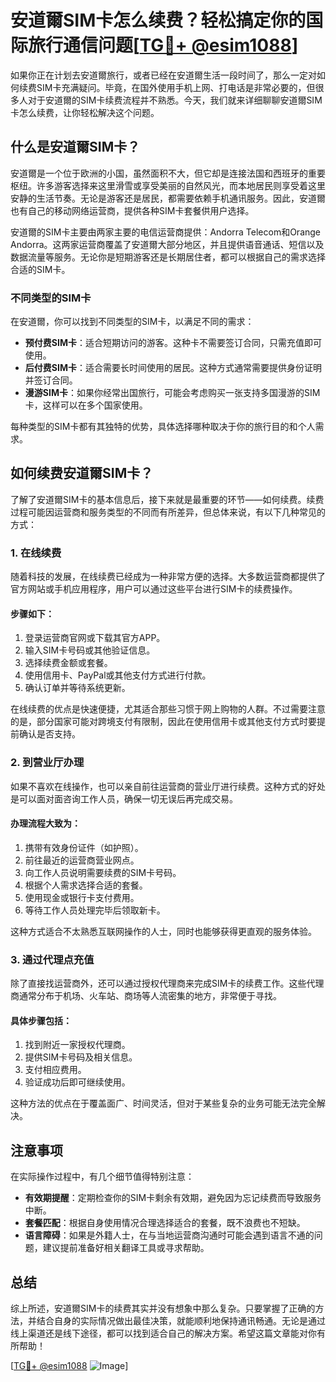 # 安道爾SIM卡怎么续费？轻松搞定你的国际旅行通信问题[[TG💪+ @esim1088](https://t.me/s/esim1088)]

如果你正在计划去安道爾旅行，或者已经在安道爾生活一段时间了，那么一定对如何续费SIM卡充满疑问。毕竟，在国外使用手机上网、打电话是非常必要的，但很多人对于安道爾的SIM卡续费流程并不熟悉。今天，我们就来详细聊聊安道爾SIM卡怎么续费，让你轻松解决这个问题。

## 什么是安道爾SIM卡？

安道爾是一个位于欧洲的小国，虽然面积不大，但它却是连接法国和西班牙的重要枢纽。许多游客选择来这里滑雪或享受美丽的自然风光，而本地居民则享受着这里安静的生活节奏。无论是游客还是居民，都需要依赖手机通讯服务。因此，安道爾也有自己的移动网络运营商，提供各种SIM卡套餐供用户选择。

安道爾的SIM卡主要由两家主要的电信运营商提供：Andorra Telecom和Orange Andorra。这两家运营商覆盖了安道爾大部分地区，并且提供语音通话、短信以及数据流量等服务。无论你是短期游客还是长期居住者，都可以根据自己的需求选择合适的SIM卡。

### 不同类型的SIM卡

在安道爾，你可以找到不同类型的SIM卡，以满足不同的需求：

- **预付费SIM卡**：适合短期访问的游客。这种卡不需要签订合同，只需充值即可使用。
- **后付费SIM卡**：适合需要长时间使用的居民。这种方式通常需要提供身份证明并签订合同。
- **漫游SIM卡**：如果你经常出国旅行，可能会考虑购买一张支持多国漫游的SIM卡，这样可以在多个国家使用。

每种类型的SIM卡都有其独特的优势，具体选择哪种取决于你的旅行目的和个人需求。

## 如何续费安道爾SIM卡？

了解了安道爾SIM卡的基本信息后，接下来就是最重要的环节——如何续费。续费过程可能因运营商和服务类型的不同而有所差异，但总体来说，有以下几种常见的方式：

### 1. 在线续费

随着科技的发展，在线续费已经成为一种非常方便的选择。大多数运营商都提供了官方网站或手机应用程序，用户可以通过这些平台进行SIM卡的续费操作。

#### 步骤如下：
1. 登录运营商官网或下载其官方APP。
2. 输入SIM卡号码或其他验证信息。
3. 选择续费金额或套餐。
4. 使用信用卡、PayPal或其他支付方式进行付款。
5. 确认订单并等待系统更新。

在线续费的优点是快速便捷，尤其适合那些习惯于网上购物的人群。不过需要注意的是，部分国家可能对跨境支付有限制，因此在使用信用卡或其他支付方式时要提前确认是否支持。

### 2. 到营业厅办理

如果不喜欢在线操作，也可以亲自前往运营商的营业厅进行续费。这种方式的好处是可以面对面咨询工作人员，确保一切无误后再完成交易。

#### 办理流程大致为：
1. 携带有效身份证件（如护照）。
2. 前往最近的运营商营业网点。
3. 向工作人员说明需要续费的SIM卡号码。
4. 根据个人需求选择合适的套餐。
5. 使用现金或银行卡支付费用。
6. 等待工作人员处理完毕后领取新卡。

这种方式适合不太熟悉互联网操作的人士，同时也能够获得更直观的服务体验。

### 3. 通过代理点充值

除了直接找运营商外，还可以通过授权代理商来完成SIM卡的续费工作。这些代理商通常分布于机场、火车站、商场等人流密集的地方，非常便于寻找。

#### 具体步骤包括：
1. 找到附近一家授权代理商。
2. 提供SIM卡号码及相关信息。
3. 支付相应费用。
4. 验证成功后即可继续使用。

这种方法的优点在于覆盖面广、时间灵活，但对于某些复杂的业务可能无法完全解决。

## 注意事项

在实际操作过程中，有几个细节值得特别注意：

- **有效期提醒**：定期检查你的SIM卡剩余有效期，避免因为忘记续费而导致服务中断。
- **套餐匹配**：根据自身使用情况合理选择适合的套餐，既不浪费也不短缺。
- **语言障碍**：如果是外籍人士，在与当地运营商沟通时可能会遇到语言不通的问题，建议提前准备好相关翻译工具或寻求帮助。

## 总结

综上所述，安道爾SIM卡的续费其实并没有想象中那么复杂。只要掌握了正确的方法，并结合自身的实际情况做出最佳决策，就能顺利地保持通讯畅通。无论是通过线上渠道还是线下途径，都可以找到适合自己的解决方案。希望这篇文章能对你有所帮助！

[[TG💪+ @esim1088](https://t.me/s/esim1088) ![Image](https://i.postimg.cc/4NQfJmqS/Snipaste-2025-05-13-00-14-12.png)]